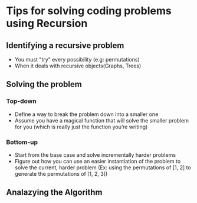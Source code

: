 # Tips for solving coding problems using Recursion

## Identifying a recursive problem

  - You must "try" every possibility (e.g: permutations)
  - When it deals with recursive objects(Graphs, Trees)
 
 
## Solving the problem

### Top-down

* Define a way to break the problem down into a smaller one
* Assume you have a magical function that will solve the smaller problem for you (which is really just the function you’re writing)

### Bottom-up

* Start from the base case and solve incrementally harder problems
* Figure out how you can use an easier instantiation of the problem to solve the current, harder problem (Ex: using the permutations of [1, 2] to generate the permutations of [1, 2, 3])


## Analazying the Algorithm

